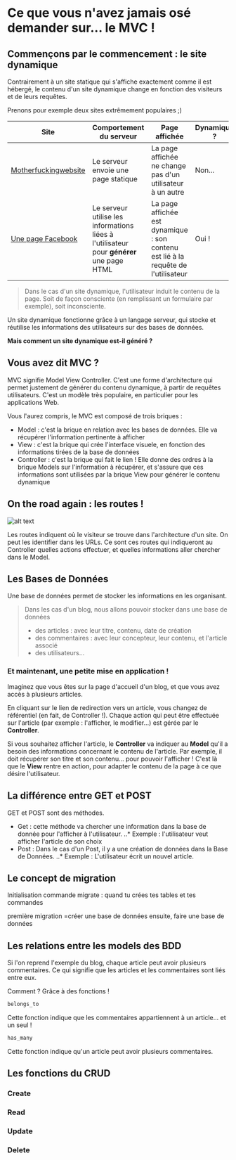 # Ce que vous n'avez jamais osé demander sur... __le MVC__ !

## Commençons par le commencement : le site dynamique

Contrairement à un site statique qui s'affiche exactement comme il est hébergé, le contenu d'un site dynamique change en fonction des visiteurs et de leurs requêtes. 

Prenons pour exemple deux sites extrêmement populaires ;)

Site | Comportement du serveur | Page affichée | Dynamique ?
--- | --- | --- | ---
[Motherfuckingwebsite](http://motherfuckingwebsite.com/) | Le serveur envoie une page statique | La page affichée ne change pas d'un utilisateur à un autre | Non...
[Une page Facebook](https://www.facebook.com/) |  Le serveur utilise les informations liées à l'utilisateur pour __générer__ une page HTML | La page affichée est dynamique : son contenu est lié à la requête de l'utilisateur | Oui !

> Dans le cas d'un site dynamique, l'utilisateur induit le contenu de la page. Soit de façon consciente (en remplissant un formulaire par exemple), soit inconsciente.

Un site dynamique fonctionne grâce à un langage serveur, qui stocke et réutilise les informations des utilisateurs sur des bases de données.

__Mais comment un site dynamique est-il généré ?__

## Vous avez dit MVC ?

MVC signifie Model View Controller. C'est une forme d'architecture qui permet justement de générer du contenu dynamique, à partir de requêtes utilisateurs. C'est un modèle très populaire, en particulier pour les applications Web. 

Vous l'aurez compris, le MVC est composé de trois briques :

* Model : c'est la brique en relation avec les bases de données. Elle va récupérer l'information pertinente à afficher
* View : c'est la brique qui crée l'interface visuele, en fonction des informations tirées de la base de données
* Controller : c'est la brique qui fait le lien ! Elle donne des ordres à la brique Models sur l'information à récupérer, et s'assure que ces informations sont utilisées par la brique View pour générer le contenu dynamique


## On the road again : les routes !

![alt text](http://www.livelaw.in/properly-maintained-roads-is-a-part-of-fundamental-rights-under-article-21-of-the-indian-constitution-bombay-high-court/ "Logo Title Text 2")


Les routes indiquent où le visiteur se trouve dans l'architecture d'un site. 
On peut les identifier dans les URLs. Ce sont ces routes qui indiqueront au Controller quelles actions effectuer, et quelles informations aller chercher dans le Model.

## Les Bases de Données

Une base de données permet de stocker les informations en les organisant.

> Dans les cas d'un blog, nous allons pouvoir stocker dans une base de données
> * des articles : avec leur titre, contenu, date de création 
> * des commentaires : avec leur concepteur, leur contenu, et l'article associé
> * des utilisateurs...

### Et maintenant, une petite mise en application !

Imaginez que vous êtes sur la page d'accueil d'un blog, et que vous avez accès à plusieurs articles.

En cliquant sur le lien de redirection vers un article, vous changez de référentiel (en fait, de Controller !). Chaque action qui peut être effectuée sur l'article (par exemple : l'afficher, le modifier...) est gérée par le __Controller__. 

Si vous souhaitez afficher l'article, le __Controller__ va indiquer au __Model__ qu'il a besoin des informations concernant le contenu de l'article. Par exemple, il doit récupérer son titre et son contenu... pour pouvoir l'afficher ! C'est là que le __View__ rentre en action, pour adapter le contenu de la page à ce que désire l'utilisateur.


## La différence entre GET et POST

GET et POST sont des méthodes.
* Get : cette méthode va chercher une information dans la base de donnée pour l'afficher à l'utilisateur. 
..* Exemple : l'utilisateur veut afficher l'article de son choix
* Post : Dans le cas d'un Post, il y a une création de données dans la Base de Données. 
..* Exemple : L'utilisateur écrit un nouvel article.


## Le concept de migration

Initialisation
commande migrate : quand tu crées tes tables et tes commandes

première migration  =créer une base de données 
ensuite, faire une base de données 

## Les relations entre les models des BDD

Si l'on reprend l'exemple du blog, chaque article peut avoir plusieurs commentaires. Ce qui signifie que les articles et les commentaires sont liés entre eux.

Comment ? Grâce à des fonctions !

```ruby
belongs_to
```
Cette fonction indique que les commentaires appartiennent à un article... et un seul !

```ruby
has_many
```
Cette fonction indique qu'un article peut avoir plusieurs commentaires.

## Les fonctions du CRUD

### Create
### Read
### Update
### Delete


